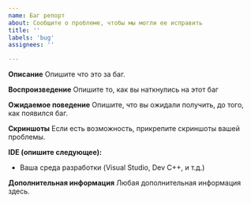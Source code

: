 ```yaml
---
name: Баг репорт
about: Сообщите о проблеме, чтобы мы могли ее исправить
title: ''
labels: 'bug'
assignees: ''

---
```


**Описание**
Опишите что это за баг.

**Воспроизведение**
Опишите то, как вы наткнулись на этот баг

**Ожидаемое поведение**
Опишите, что вы ожидали получить, до того, как появился баг.

**Скриншоты**
Если есть возможность, прикрепите скриншоты вашей проблемы.

**IDE (опишите следующее):**
- Ваша среда разработки (Visual Studio, Dev C++, и т.д.)

**Дополнительная информация**
Любая дополнительная информация здесь.
